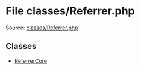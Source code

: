 File classes/Referrer.php
=========

Source: [classes/Referrer.php](https://github.com/PrestaShop/PrestaShop/blob/1.5.0.13/classes/Referrer.php)


Classes
-------

* [ReferrerCore](class.ReferrerCore.md)


